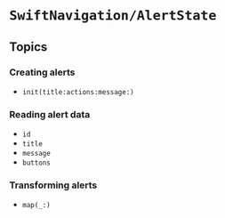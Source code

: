 # ``SwiftNavigation/AlertState``

## Topics

### Creating alerts

- ``init(title:actions:message:)``

### Reading alert data

- ``id``
- ``title``
- ``message``
- ``buttons``

### Transforming alerts

- ``map(_:)``
